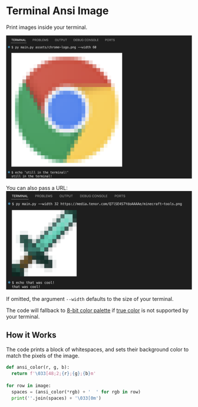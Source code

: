 # Terminal Ansi Image

Print images inside your terminal.

![image](assets/screenshot-chrome-logo-60.png)

You can also pass a URL:
![image](assets/screenshot-minecraft-tool.png)

If omitted, the argument `--width` defaults to the size of your terminal.

The code will fallback to [8-bit color palette](https://en.wikipedia.org/wiki/ANSI_escape_code#8-bit) if [true color](https://en.wikipedia.org/wiki/ANSI_escape_code#24-bit) is not supported by your terminal.

## How it Works

The code prints a block of whitespaces, and sets their background color to match the pixels of the image.

```py
def ansi_color(r, g, b):
  return f'\033[48;2;{r};{g};{b}m'

for row in image:
  spaces = (ansi_color(*rgb) + '  ' for rgb in row)
  print(''.join(spaces) + '\033[0m')
```
